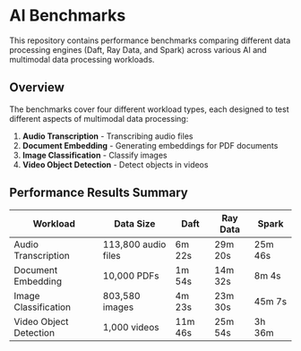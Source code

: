 # AI Benchmarks

This repository contains performance benchmarks comparing different data processing engines (Daft, Ray Data, and Spark) across various AI and multimodal data processing workloads.

## Overview

The benchmarks cover four different workload types, each designed to test different aspects of multimodal data processing:

1. **Audio Transcription** - Transcribing audio files
2. **Document Embedding** - Generating embeddings for PDF documents
3. **Image Classification** - Classify images
4. **Video Object Detection** - Detect objects in videos

## Performance Results Summary

| Workload | Data Size | Daft | Ray Data | Spark |
|----------|-----------|------|----------|-------|
| Audio Transcription | 113,800 audio files | 6m 22s | 29m 20s | 25m 46s |
| Document Embedding | 10,000 PDFs | 1m 54s | 14m 32s | 8m 4s |
| Image Classification | 803,580 images | 4m 23s | 23m 30s | 45m 7s |
| Video Object Detection | 1,000 videos | 11m 46s | 25m 54s | 3h 36m |
